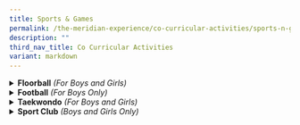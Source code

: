 ```yaml
---
title: Sports & Games
permalink: /the-meridian-experience/co-curricular-activities/sports-n-games/
description: ""
third_nav_title: Co Curricular Activities
variant: markdown
---
```

<details>
  <summary><b>Floorball</b> <i>(For Boys and Girls)</i></summary>

<p align="justify">Team Meridian Floorball is dedicated to nurturing not just talented athletes, but also individuals of strong character. Our CCA provides a vibrant and supportive environment where students can grow through sport — developing valuable life skills both on and off the court.</p>
	
<p align="justify">Floorball offers an excellent platform to build foundational physical and cognitive skills. These include hand-eye coordination, agility, spatial awareness, and quick decision-making. Through fun and engaging drills, students also develop sport-specific techniques such as dribbling, passing, shooting, and basic defensive positioning.</p>
	
<p align="justify">Just as important as the physical skills are the values we instill. Team Meridian Floorball emphasises respect, care, and teamwork — helping our members understand the importance of working together and supporting one another. As they train and compete, students also build confidence, resilience, and adaptability.</p>
	
<p align="justify">Guided closely by our passionate teachers and coaches, every player is encouraged to grow at their own pace, gaining not only skills in Floorball but also lessons that will serve them well beyond the game.</p>

<table style="width:100%">
  <tbody>
  <tr>
    <td><img src="/images/The%20Meridian%20Experience/Co%20Curricular%20Activities/Sports%20&amp;%20Games/Floorball/2023_FB1.jpg" style="width:width:350px;height:250px;float:center"></td>
    <td><img src="/images/The%20Meridian%20Experience/Co%20Curricular%20Activities/Sports%20&amp;%20Games/Floorball/2023_FB2.jpg" style="width:width:350px;height:250px;float:center"></td>
  </tr>
	<tr>
    <td colspan="2"><img src="/images/The%20Meridian%20Experience/Co%20Curricular%20Activities/Sports%20&amp;%20Games/Floorball/2023_FB3.jpg" style="width:350px;height:250px;float:center"></td>
  </tr>
</tbody></table>


<p><b>Highlights</b></p>
<u>2024</u>
<p></p><ul>
	<li>National School Games Floorball 2024</li>
	<li>Senior Division Boys - League 2 (3rd)</li>
	<li>Senior Division Girls - League 3 (3rd)</li>
</ul>

<table style="width:100%">
  <tbody>
  <tr>
    <td><img src="/images/The%20Meridian%20Experience/Co%20Curricular%20Activities/Sports%20&amp;%20Games/Floorball/2023_FB4.jpg" style="width:width:350px;height:250px;float:center"></td>
    <td><img src="/images/The%20Meridian%20Experience/Co%20Curricular%20Activities/Sports%20&amp;%20Games/Floorball/2023_FB5.jpg" style="width:width:350px;height:250px;float:center"></td>
  </tr>
</tbody></table>


<br>
 For enquiries on the school’s Floorball CCA, please email:<br>
• <a href="mailto:chen_chuangan_mark@moe.edu.sg">Mr Mark Chen</a><br>
• <a href="mailto:peh_kai_jay@moe.edu.sg">Mr Peh Kai Jay</a><br>
• <a href="mailto:roslinah_jem@moe.edu.sg">Mdm Roslinah Jem</a><br>
• <a href="mailto:foo_si_min@moe.edu.sg">Miss Tracy Foo</a>
<br><br>
</details>

<details>
  <summary><b>Football</b> <i>(For Boys Only)</i></summary>

<p align="justify">At Team Meridian, we believe that greatness is achieved not by individual brilliance alone, but through the collective strength of a united team. On the field, we move as one—each player supporting, encouraging, and elevating the others. Our victories are a testament to the power of collaboration and shared purpose.</p>

<p align="justify"> Success is not just about winning; it is about how we respond to setbacks. Our players embody resilience, bouncing back stronger after every challenge. Whether trailing in a match or facing tough opponents, we remain determined, never giving up until the final whistle. Resilience is a mindset we cultivate within every member of our football family.</p>

<p align="justify">Our players are more than athletes; they are ambassadors of sportsmanship, integrity, and fair play. Representing our school with pride and honor, they understand the importance of playing with respect for the game and each other.</p>

<p align="justify">Join us in celebrating the values that define our football team – a brotherhood built on teamwork, resilience, and responsibility. Together, we strive for excellence and aim to leave a lasting legacy that extends far beyond the football field. Go Team Meridian!</p>

<p><b>Highlights</b></p>

<u>2023</u>
<ul>
	<li>U12 Senior NSG Football Tournament - Participation</li>
	<li>U11 Junior NSG Football Tournament – 1st Classification Round</li>
	<li>U11 Junior NSG Football Tournament – 3rd Tiered Round</li>
</ul>
	
<u>2024</u>
<ul>
	<li>U12 Senior NSG Football Tournament - Participation</li>
	<li>U11 Junior NSG Football Tournament – 1st Classification Round</li>
	<li>U11 Junior NSG Football Tournament – 3rd Tiered Round</li>
</ul>

<br>

<table style="width:100%">
  <tbody>
  <tr>
    <td><img src="/images/The%20Meridian%20Experience/Co%20Curricular%20Activities/Sports%20&amp;%20Games/Football/2025_Soccer_1.jpg" style="width:width:350px;height:350px;float:center"></td>
    <td><img src="/images/The%20Meridian%20Experience/Co%20Curricular%20Activities/Sports%20&amp;%20Games/Football/2025_Soccer_2.jpg" style="width:width:295px;height:350px;float:center"></td>
  </tr>
</tbody></table>
	
<br>

For enquiries on the school’s Football CCA, please email:<br>
• <a href="mailto:jeyamohan_ramasami@moe.edu.sg">Mr Jeyamohan</a><br>
• <a href="mailto:Muhammad_Shakir_Sulaiman@moe.edu.sg">Mr Muhammad Shakir</a><br>
• <a href="mailto:nurliyana_omar@moe.edu.sg">Ms Nurliyana Binte Omar</a>
	<br>
• <a href="mailto:tee_shou_fei@moe.edu.sg">Mr Tee Shou Fei</a><br>
<br>
</details>

<details>
  <summary><b>Taekwondo</b> <i>(For Boys and Girls)</i></summary>

<p align="justify">The Taekwondo CCA at Meridian Primary School aims to build students’ physical fitness and students’ foundation in Taekwondo Pattern (Poomsae). Taekwondo members will get a chance to participate in the annual competition such as the National School Games Taekwondo Competition or perform during the Year End Prize Presentation ceremony to gain experience and confidence. </p>

<p align="justify">Other than learning the technical skill of Taekwondo’s self-defense, students will more importantly learn life values such as respect and discipline through our training. Our training focuses on developing the character of a student in a fun and encouraging way as we strongly believe that good attitude and character will aid a child in his/her learning.</p>


<table style="width:100%">
  <tbody>
  <tr>
    <td><img src="/images/The%20Meridian%20Experience/Co%20Curricular%20Activities/Sports%20&amp;%20Games/Taekwondo/2024_TKD_1.png" style="width:350px;height:250px;float:center"></td>
    <td><img src="/images/The%20Meridian%20Experience/Co%20Curricular%20Activities/Sports%20&amp;%20Games/Taekwondo/2024_TKD_2.png" style="width:350px;height:250px;float:center"></td>
  </tr>
	<tr>
    <td colspan="2"><img src="/images/The%20Meridian%20Experience/Co%20Curricular%20Activities/Sports%20&amp;%20Games/Taekwondo/2024_TKD_3.png" style="width:450px;height:280px;float:center"><br></td>
  </tr>
</tbody></table>

<p><b>Highlights</b></p>

<p><b>(National Schools Games Taekwondo Competition)</b></p>
<u>2022</u>
<br>Poomsae Category (Senior Division)
<ul>
	<li>Y8 individual girl: 3rd position (Naila Khalisya)</li>
	<li>Y8 team girl: 3rd position (Naila Khalisya, Sakpal Tanishka &amp; Jeevana Nandakumar)</li>
	<li>Y7 individual boy: 7th position (Rehan Iqbal Khan)</li>
</ul>

Poomsae Category (Junior Division)
<ul>
	<li>Y7 individual boy: 5th position (Drake Ryder Lee)</li>
	<li>W9 individual girl: 6th position (Keira Lim)</li>
	<li>W9 individual boy: 8th position (Thaddeus Tay)</li>
</ul>

<u>2023</u>
<br>Poomsae Category (Senior Division)
<ul><li>W9 individual girl: 2nd position (Aryshakie)</li>
<li>W9 individual boy: 7th position (Hamizan)</li>
</ul>

Poomsae Category (Junior Division)
<ul>
	<li>Achievement Pin: Ariq Putra, Das Nirvana, Justin Toh, Tiago</li>
</ul>

<u>2024</u>
<br>Poomsae Category (Senior Division)
<ul>
	<li>Senior Division Boys Green 5 (7th place) (Ariq Putra)</li>
	</ul>
Poomsae Category (Junior Division)
<ul>	
	<li>Junior Division Girls Green 5 (8th place) (Banaag Praise)</li>
</ul>

For enquiries on the school’s Taekwondo CCA, please email:<br>
• <a href="mailto:li_li_b@moe.edu.sg">Mdm Li Li</a>
	<br>
• <a href="mailto:nor_fardilah_mohamed_nasir@moe.edu.sg">Mdm Nor Fardilah</a><br>
• <a href="mailto:nurrashidah_norman@moe.edu.sg">Ms Shidah</a><br>
	<br>
<br>
</details>

<details>
  <summary><b>Sport Club</b> <i>(Boys and Girls Only)</i></summary>

<p align="justify">The sports club is a modular CCA. It aims to expose students to a variety of sports including mini-tennis, modified basketball, badminton, and other recreational activities.&nbsp;There are many sports activities to keep the students motivated in staying physically active. From time to time, selected students will also be given the platform to showcase their skills and abilities through learn-to-play workshops and inter-school competitions.</p>

Activities for 2024 include the following sports:<br>
<br>
<b>Tag Rugby (non-contact)</b>
<p align="justify">Tag rugby is a safe sport for all ages to enjoy. The objective is to eliminate the opposing team by pulling off their velcro tags.Tag Rugby is a game of perseverance and most importantly teamwork!</p>

<b>Athletics (sprints / throws / jumps)</b>
<p align="justify"> Develop your pupils’ fundamental movements and the basic skills of running, jumping and throwing through fun and challenging activities.</p>

<b>Tchoukball</b>
<p align="justify">Tchoukball is played on a&nbsp;court with trampoline frames and a ball. Teams score when they throw the ball on the frame and bounce it outside of a “forbidden” zone. If an opponent manages to catch the ball before it touches the floor, the point is not awarded, so make sure to dive to save those points!</p>

<b>Volleyball</b>
<p align="justify">A net-barrier games where pupils work together as a team to bring the ball across the net to the ground on the opponents’ side to win a point.&nbsp; A highly competitive game which pupils will learn the value of teamwork.</p>
&nbsp;&nbsp;&nbsp;&nbsp; 

<table style="width:100%">
  <tbody>
  <tr>
    <td><img src="/images/The%20Meridian%20Experience/Co%20Curricular%20Activities/Sports%20&amp;%20Games/Sports%20Club/2024_SC1.jpg" style="width:350px;height:250px;float:center"></td>
    <td><img src="/images/The%20Meridian%20Experience/Co%20Curricular%20Activities/Sports%20&amp;%20Games/Sports%20Club/2024_SC2.jpg" style="width:350px;height:250px;float:center"></td>
  </tr>
	<tr>
    <td colspan="2"><img src="/images/The%20Meridian%20Experience/Co%20Curricular%20Activities/Sports%20&amp;%20Games/Sports%20Club/2024_SC3.jpg" style="width:250px;height:290px;float:center"><br></td>
  </tr>
</tbody></table>



<iframe width="560" height="315" src="https://www.youtube.com/embed/iMz5GF3sE40" title="YouTube video player" frameborder="0" allow="accelerometer; autoplay; clipboard-write; encrypted-media; gyroscope; picture-in-picture" allowfullscreen=""></iframe>

<br>

For enquiries on the school’s Sport Club CCA, please email:<br>
• <a href="mailto:lew_nyet_mee@moe.edu.sg">Mdm Cindy Teo</a><br>
• <a href="mailto:noor_heryanti_abdul_karim@moe.edu.sg">Mdm Heryanti</a>
</details>